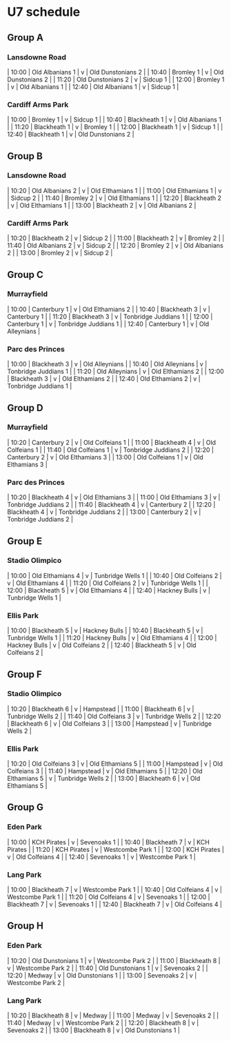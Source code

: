 # U7 schedule

## Group A

### Lansdowne Road

| 10:00 | Old Albanians 1 | v | Old Dunstonians 2 |
| 10:40 | Bromley 1 | v | Old Dunstonians 2 |
| 11:20 | Old Dunstonians 2 | v | Sidcup 1 |
| 12:00 | Bromley 1 | v | Old Albanians 1 |
| 12:40 | Old Albanians 1 | v | Sidcup 1 |

### Cardiff Arms Park

| 10:00 | Bromley 1 | v | Sidcup 1 |
| 10:40 | Blackheath 1 | v | Old Albanians 1 |
| 11:20 | Blackheath 1 | v | Bromley 1 |
| 12:00 | Blackheath 1 | v | Sidcup 1 |
| 12:40 | Blackheath 1 | v | Old Dunstonians 2 |

## Group B

### Lansdowne Road

| 10:20 | Old Albanians 2 | v | Old Elthamians 1 |
| 11:00 | Old Elthamians 1 | v | Sidcup 2 |
| 11:40 | Bromley 2 | v | Old Elthamians 1 |
| 12:20 | Blackheath 2 | v | Old Elthamians 1 |
| 13:00 | Blackheath 2 | v | Old Albanians 2 |

### Cardiff Arms Park

| 10:20 | Blackheath 2 | v | Sidcup 2 |
| 11:00 | Blackheath 2 | v | Bromley 2 |
| 11:40 | Old Albanians 2 | v | Sidcup 2 |
| 12:20 | Bromley 2 | v | Old Albanians 2 |
| 13:00 | Bromley 2 | v | Sidcup 2 |

## Group C

### Murrayfield

| 10:00 | Canterbury 1 | v | Old Elthamians 2 |
| 10:40 | Blackheath 3 | v | Canterbury 1 |
| 11:20 | Blackheath 3 | v | Tonbridge Juddians 1 |
| 12:00 | Canterbury 1 | v | Tonbridge Juddians 1 |
| 12:40 | Canterbury 1 | v | Old Alleynians |

### Parc des Princes

| 10:00 | Blackheath 3 | v | Old Alleynians |
| 10:40 | Old Alleynians | v | Tonbridge Juddians 1 |
| 11:20 | Old Alleynians | v | Old Elthamians 2 |
| 12:00 | Blackheath 3 | v | Old Elthamians 2 |
| 12:40 | Old Elthamians 2 | v | Tonbridge Juddians 1 |

## Group D

### Murrayfield

| 10:20 | Canterbury 2 | v | Old Colfeians 1 |
| 11:00 | Blackheath 4 | v | Old Colfeians 1 |
| 11:40 | Old Colfeians 1 | v | Tonbridge Juddians 2 |
| 12:20 | Canterbury 2 | v | Old Elthamians 3 |
| 13:00 | Old Colfeians 1 | v | Old Elthamians 3 |

### Parc des Princes

| 10:20 | Blackheath 4 | v | Old Elthamians 3 |
| 11:00 | Old Elthamians 3 | v | Tonbridge Juddians 2 |
| 11:40 | Blackheath 4 | v | Canterbury 2 |
| 12:20 | Blackheath 4 | v | Tonbridge Juddians 2 |
| 13:00 | Canterbury 2 | v | Tonbridge Juddians 2 |

## Group E

### Stadio Olimpico

| 10:00 | Old Elthamians 4 | v | Tunbridge Wells 1 |
| 10:40 | Old Colfeians 2 | v | Old Elthamians 4 |
| 11:20 | Old Colfeians 2 | v | Tunbridge Wells 1 |
| 12:00 | Blackheath 5 | v | Old Elthamians 4 |
| 12:40 | Hackney Bulls | v | Tunbridge Wells 1 |

### Ellis Park

| 10:00 | Blackheath 5 | v | Hackney Bulls |
| 10:40 | Blackheath 5 | v | Tunbridge Wells 1 |
| 11:20 | Hackney Bulls | v | Old Elthamians 4 |
| 12:00 | Hackney Bulls | v | Old Colfeians 2 |
| 12:40 | Blackheath 5 | v | Old Colfeians 2 |

## Group F

### Stadio Olimpico

| 10:20 | Blackheath 6 | v | Hampstead |
| 11:00 | Blackheath 6 | v | Tunbridge Wells 2 |
| 11:40 | Old Colfeians 3 | v | Tunbridge Wells 2 |
| 12:20 | Blackheath 6 | v | Old Colfeians 3 |
| 13:00 | Hampstead | v | Tunbridge Wells 2 |

### Ellis Park

| 10:20 | Old Colfeians 3 | v | Old Elthamians 5 |
| 11:00 | Hampstead | v | Old Colfeians 3 |
| 11:40 | Hampstead | v | Old Elthamians 5 |
| 12:20 | Old Elthamians 5 | v | Tunbridge Wells 2 |
| 13:00 | Blackheath 6 | v | Old Elthamians 5 |

## Group G

### Eden Park

| 10:00 | KCH Pirates | v | Sevenoaks 1 |
| 10:40 | Blackheath 7 | v | KCH Pirates |
| 11:20 | KCH Pirates | v | Westcombe Park 1 |
| 12:00 | KCH Pirates | v | Old Colfeians 4 |
| 12:40 | Sevenoaks 1 | v | Westcombe Park 1 |

### Lang Park

| 10:00 | Blackheath 7 | v | Westcombe Park 1 |
| 10:40 | Old Colfeians 4 | v | Westcombe Park 1 |
| 11:20 | Old Colfeians 4 | v | Sevenoaks 1 |
| 12:00 | Blackheath 7 | v | Sevenoaks 1 |
| 12:40 | Blackheath 7 | v | Old Colfeians 4 |

## Group H

### Eden Park

| 10:20 | Old Dunstonians 1 | v | Westcombe Park 2 |
| 11:00 | Blackheath 8 | v | Westcombe Park 2 |
| 11:40 | Old Dunstonians 1 | v | Sevenoaks 2 |
| 12:20 | Medway | v | Old Dunstonians 1 |
| 13:00 | Sevenoaks 2 | v | Westcombe Park 2 |

### Lang Park

| 10:20 | Blackheath 8 | v | Medway |
| 11:00 | Medway | v | Sevenoaks 2 |
| 11:40 | Medway | v | Westcombe Park 2 |
| 12:20 | Blackheath 8 | v | Sevenoaks 2 |
| 13:00 | Blackheath 8 | v | Old Dunstonians 1 |
